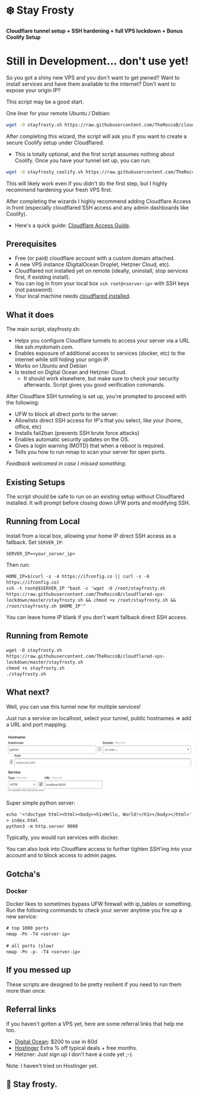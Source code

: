 # ❄️ Stay Frosty

**Cloudflare tunnel setup + SSH hardening + full VPS lockdown + Bonus Coolify Setup**
# Still in Development... don't use yet! 

So you got a shiny new VPS and you don't want to get pwned? Want to install services and have them available to the internet? Don't want to expose your origin IP?

This script may be a good start.

One liner for your remote Ubuntu / Debian:
```bash
wget -O stayfrosty.sh https://raw.githubusercontent.com/TheRoccoB/cloudflared-vps-lockdown/master/stayfrosty.sh && chmod +x stayfrosty.sh && ./stayfrosty.sh
```

After completing this wizard, the script will ask you if you want to create a secure Coolify setup under Cloudflared.
* This is totally optional, and the first script assumes nothing about Coolify. Once you have your tunnel set up, you can run:
```bash
wget -O stayfrosty_coolify.sh https://raw.githubusercontent.com/TheRoccoB/cloudflared-vps-lockdown/master/stayfrosty_coolify.sh && chmod +x stayfrosty_coolify.sh && ./stayfrosty_coolify.sh
```
This will likely work even if you didn't do the first step, but I highly recommend hardening your fresh VPS first.

After completing the wizards I highly recommend adding Cloudflare Access in front (especially cloudflared SSH access and any admin dashboards like Coolify). 
* Here's a quick guide: [Cloudflare Access Guide](CloudflareAccess.md).

## Prerequisites

* Free (or paid) cloudflare account with a custom domain attached.
* A new VPS instance (DigitalOcean Droplet, Hetzner Cloud, etc).
* Cloudflared not installed yet on remote (ideally, uninstall, stop services first, if existing install).
* You can log in from your local box `ssh root@<server-ip>` with SSH keys (not password).
* Your local machine needs [cloudflared installed](https://developers.cloudflare.com/cloudflare-one/connections/connect-networks/downloads/).

## What it does
The main script, stayfrosty.sh:
* Helps you configure Cloudflare tunnels to access your server via a URL like ssh.mydomain.com.
* Enables exposure of additional access to services (docker, etc) to the internet while still hiding your origin IP.
* Works on Ubuntu and Debian
* Is tested on Digital Ocean and Hetzner Cloud. 
  * It should work elsewhere, but make sure to check your security afterwards. Script gives you good verification commands.

After Cloudflare SSH tunneling is set up, you're prompted to proceed with the following:
* UFW to block all direct ports to the server.
* Allowlists direct SSH access for IP's that you select, like your (home, office, etc)
* Installs fail2ban (prevents SSH brute force attacks)
* Enables automatic security updates on the OS.
* Gives a login warning (MOTD) that when a reboot is required.
* Tells you how to run nmap to scan your server for open ports.

*Feedback welcomed in case I missed something.*

## Existing Setups
The script should be safe to run on an existing setup without Cloudflared installed. It will prompt before closing down UFW ports and modifying SSH.

## Running from Local

Install from a local box, allowing your home IP direct SSH access as a fallback. Set `SERVER_IP`: 

```
SERVER_IP=<your_server_ip>
```

Then run:

```
HOME_IP=$(curl -s -4 https://ifconfig.co || curl -s -6 https://ifconfig.co)
ssh -t root@$SERVER_IP "bash -c 'wget -O /root/stayfrosty.sh https://raw.githubusercontent.com/TheRoccoB/cloudflared-vps-lockdown/master/stayfrosty.sh && chmod +x /root/stayfrosty.sh && /root/stayfrosty.sh $HOME_IP'"
```

You can leave home IP blank if you don't want fallback direct SSH access.

## Running from Remote
```
wget -O stayfrosty.sh https://raw.githubusercontent.com/TheRoccoB/cloudflared-vps-lockdown/master/stayfrosty.sh
chmod +x stayfrosty.sh
./stayfrosty.sh
```

## What next?

Well, you can use this tunnel now for multiple services!

Just run a service on localhost, select your tunnel, public hostnames => add a URL and port mapping.

![Python server example](tunnel.png)

Super simple python server:
```
echo '<!doctype html><html><body><h1>Hello, World!</h1></body></html>' > index.html
python3 -m http.server 9000
```

Typically, you would run services with docker.

You can also look into Cloudflare access to further tighten SSH'ing into your account and to block access to admin pages.

## Gotcha's

### Docker

Docker likes to sometimes bypass UFW firewall with ip_tables or something. Run the following commands to check your server anytime you fire up a new service:

```
# top 1000 ports
nmap -Pn -T4 <server-ip> 

# all ports (slow)
nmap -Pn -p- -T4 <server-ip>
```

## If you messed up

These scripts are designed to be pretty resilient if you need to run them more than once.

## Referral links
If you haven't gotten a VPS yet, here are some referral links that help me too.

* [Digital Ocean](https://m.do.co/c/294e41c860d1): $200 to use in 60d
* [Hostinger](https://www.hostinger.com/referral?REFERRALCODE=9NVROCCOBJNO) Extra % off typical deals + free months.
* Hetzner: Just sign up I don't have a code yet ;-).

Note: I haven't tried on Hostinger yet.

## 🧊 Stay frosty.
